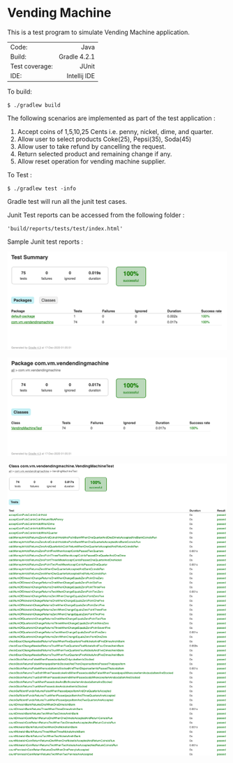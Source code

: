 # Vending Machine
This is a test program to simulate Vending Machine application.

|                  |                           |
| ---------------- | -------------------------:|
| Code:            |                    Java   |
| Build:           |              Gradle 4.2.1 |
| Test coverage:   |                     JUnit |
| IDE:             |              Intellij IDE |


To build:

    $ ./gradlew build

The following scenarios are implemented as part of the test application :
1.    Accept coins of 1,5,10,25 Cents i.e. penny, nickel, dime, and quarter.
2.    Allow user to select products Coke(25), Pepsi(35), Soda(45)
3.    Allow user to take refund by cancelling the request.
4.    Return selected product and remaining change if any.
5.    Allow reset operation for vending machine supplier.

To Test :

    $ ./gradlew test -info

Gradle test will run all the junit test cases.

Junit Test reports can be accessed from the following folder :

    'build/reports/tests/test/index.html'

Sample Junit test reports : 

![img.png](img.png)

![img_1.png](img_1.png)

![img_2.png](img_2.png)